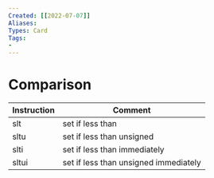 ```yaml
---
Created: [[2022-07-07]]
Aliases: 
Types: Card
Tags: 
- 
---
```

# Comparison
| Instruction | Comment                               |
| ----------- | ------------------------------------- |
| slt         | set if less than                      |
| sltu        | set if less than unsigned             |
| slti        | set if less than immediately          |
| sltui       | set if less than unsigned immediately |

```MIPS

```